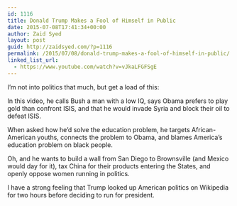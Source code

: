 ```yaml
---
id: 1116
title: Donald Trump Makes a Fool of Himself in Public
date: 2015-07-08T17:41:34+00:00
author: Zaid Syed
layout: post
guid: http://zaidsyed.com/?p=1116
permalink: /2015/07/08/donald-trump-makes-a-fool-of-himself-in-public/
linked_list_url:
  - https://www.youtube.com/watch?v=vJkaLFGFSgE
---
```

I&#8217;m not into politics that much, but get a load of this:



In this video, he calls Bush a man with a low IQ, says Obama prefers to play gold than confront ISIS, and that he would invade Syria and block their oil to defeat ISIS.

When asked how he&#8217;d solve the education problem, he targets African-American youths, connects the problem to Obama, and blames America&#8217;s education problem on black people.

Oh, and he wants to build a wall from San Diego to Brownsville (and Mexico would day for it), tax China for their products entering the States, and openly oppose women running in politics.

I have a strong feeling that Trump looked up American politics on Wikipedia for two hours before deciding to run for president.